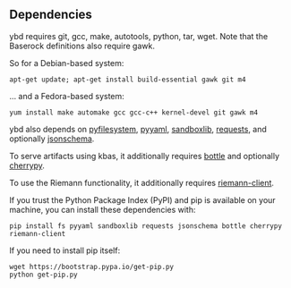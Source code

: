 ## Dependencies

ybd requires git, gcc, make, autotools, python, tar, wget. Note that the
Baserock definitions also require gawk.

So for a Debian-based system:

    apt-get update; apt-get install build-essential gawk git m4

… and a Fedora-based system:

    yum install make automake gcc gcc-c++ kernel-devel git gawk m4

ybd also depends on [pyfilesystem](http://pyfilesystem.org),
[pyyaml](http://pyyaml.org/wiki/PyYAML),
[sandboxlib](https://github.com/CodethinkLabs/sandboxlib),
[requests](https://github.com/kennethreitz/requests),
and optionally [jsonschema](https://github.com/Julian/jsonschema).

To serve artifacts using kbas, it additionally requires
[bottle](https://github.com/bottlepy/bottle) and optionally
[cherrypy](https://github.com/cherrypy/cherrypy.git).

To use the Riemann functionality, it additionally requires
[riemann-client](https://github.com/borntyping/python-riemann-client).

If you trust the Python Package Index (PyPI) and pip is available on your
machine, you can install these dependencies with:

    pip install fs pyyaml sandboxlib requests jsonschema bottle cherrypy riemann-client

If you need to install pip itself:

    wget https://bootstrap.pypa.io/get-pip.py
    python get-pip.py
